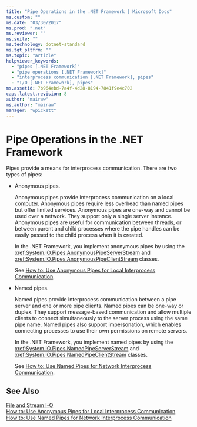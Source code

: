 ```yaml
---
title: "Pipe Operations in the .NET Framework | Microsoft Docs"
ms.custom: ""
ms.date: "03/30/2017"
ms.prod: ".net"
ms.reviewer: ""
ms.suite: ""
ms.technology: dotnet-standard
ms.tgt_pltfrm: ""
ms.topic: "article"
helpviewer_keywords: 
  - "pipes [.NET Framework]"
  - "pipe operations [.NET Framework]"
  - "interprocess communication [.NET Framework], pipes"
  - "I/O [.NET Framework], pipes"
ms.assetid: 7b964ebd-7a4f-4d28-8194-7841f9e4c702
caps.latest.revision: 8
author: "mairaw"
ms.author: "mairaw"
manager: "wpickett"
---
```

# Pipe Operations in the .NET Framework
Pipes provide a means for interprocess communication. There are two types of pipes:  
  
-   Anonymous pipes.  
  
     Anonymous pipes provide interprocess communication on a local computer. Anonymous pipes require less overhead than named pipes but offer limited services. Anonymous pipes are one-way and cannot be used over a network. They support only a single server instance. Anonymous pipes are useful for communication between threads, or between parent and child processes where the pipe handles can be easily passed to the child process when it is created.  
  
     In the .NET Framework, you implement anonymous pipes by using the <xref:System.IO.Pipes.AnonymousPipeServerStream> and <xref:System.IO.Pipes.AnonymousPipeClientStream> classes.  
  
     See [How to: Use Anonymous Pipes for Local Interprocess Communication](../../../docs/standard/io/how-to-use-anonymous-pipes-for-local-interprocess-communication.md).  
  
-   Named pipes.  
  
     Named pipes provide interprocess communication between a pipe server and one or more pipe clients. Named pipes can be one-way or duplex. They support message-based communication and allow multiple clients to connect simultaneously to the server process using the same pipe name. Named pipes also support impersonation, which enables connecting processes to use their own permissions on remote servers.  
  
     In the .NET Framework, you implement named pipes by using the <xref:System.IO.Pipes.NamedPipeServerStream> and <xref:System.IO.Pipes.NamedPipeClientStream> classes.  
  
     See [How to: Use Named Pipes for Network Interprocess Communication](../../../docs/standard/io/how-to-use-named-pipes-for-network-interprocess-communication.md).  
  
## See Also  
 [File and Stream I-O](../../../docs/standard/io/index.md)   
 [How to: Use Anonymous Pipes for Local Interprocess Communication](../../../docs/standard/io/how-to-use-anonymous-pipes-for-local-interprocess-communication.md)   
 [How to: Use Named Pipes for Network Interprocess Communication](../../../docs/standard/io/how-to-use-named-pipes-for-network-interprocess-communication.md)
